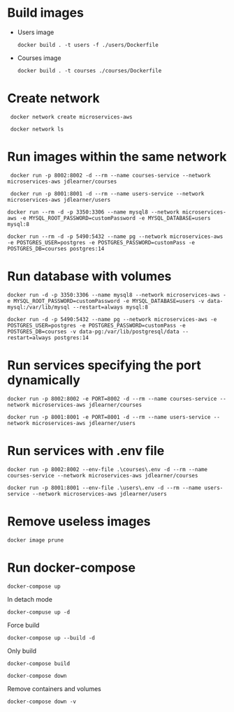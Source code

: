 # Build images

- Users image
    ```
    docker build . -t users -f ./users/Dockerfile
    ```
- Courses image
    ```
    docker build . -t courses ./courses/Dockerfile

    ```

# Create network

```
 docker network create microservices-aws
```

```
 docker network ls
```

# Run images within the same network


```
 docker run -p 8002:8002 -d --rm --name courses-service --network microservices-aws jdlearner/courses
```

```
 docker run -p 8001:8001 -d --rm --name users-service --network microservices-aws jdlearner/users
```

```
docker run --rm -d -p 3350:3306 --name mysql8 --network microservices-aws -e MYSQL_ROOT_PASSWORD=customPassword -e MYSQL_DATABASE=users mysql:8
```

```
docker run --rm -d -p 5490:5432 --name pg --network microservices-aws -e POSTGRES_USER=postgres -e POSTGRES_PASSWORD=customPass -e POSTGRES_DB=courses postgres:14
```

# Run database with volumes

```
docker run -d -p 3350:3306 --name mysql8 --network microservices-aws -e MYSQL_ROOT_PASSWORD=customPassword -e MYSQL_DATABASE=users -v data-mysql:/var/lib/mysql --restart=always mysql:8

```

```
docker run -d -p 5490:5432 --name pg --network microservices-aws -e POSTGRES_USER=postgres -e POSTGRES_PASSWORD=customPass -e POSTGRES_DB=courses -v data-pg:/var/lib/postgresql/data --restart=always postgres:14
```


# Run services specifying the port dynamically

```
docker run -p 8002:8002 -e PORT=8002 -d --rm --name courses-service --network microservices-aws jdlearner/courses

```
```
docker run -p 8001:8001 -e PORT=8001 -d --rm --name users-service --network microservices-aws jdlearner/users
```

# Run services with .env file

```
docker run -p 8002:8002 --env-file .\courses\.env -d --rm --name courses-service --network microservices-aws jdlearner/courses

```

```
docker run -p 8001:8001 --env-file .\users\.env -d --rm --name users-service --network microservices-aws jdlearner/users
```


# Remove useless images

```
docker image prune
```


# Run docker-compose

```
docker-compose up
```

In detach mode
```
docker-compuse up -d
```

Force build
```
docker-compose up --build -d
```
Only build
```
docker-compose build
```

```
docker-compose down
```

Remove containers and volumes
```
docker-compose down -v
```